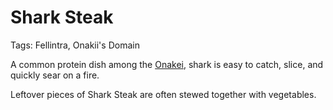 # Shark Steak

Tags: Fellintra, Onakii's Domain

A common protein dish among the [Onakei](Onakei%2075acc5f4bb134fe5b9cc4e4d6c12b99d.md), shark is easy to catch, slice, and quickly sear on a fire. 

Leftover pieces of Shark Steak are often stewed together with vegetables.